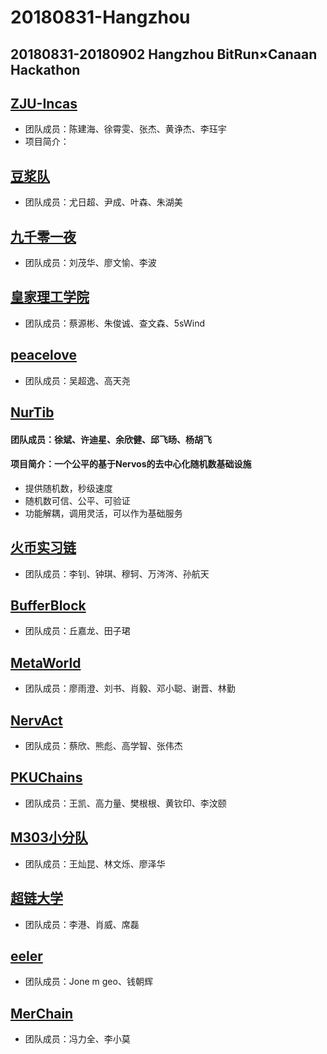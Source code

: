 # 20180831-Hangzhou
20180831-20180902 Hangzhou BitRun×Canaan Hackathon
----
## [ZJU-Incas](https://github.com/ZJU-INCAS/Bitrun-upload)
- 团队成员：陈建海、徐霄雯、张杰、黄诤杰、李珏宇
- 项目简介：
## [豆浆队](https://github.com/yinchengtsinghua/bitrunhackathon)
- 团队成员：尤日超、尹成、叶森、朱湖美

## [九千零一夜](https://github.com/openaichain/AI-bitrunhackson)
- 团队成员：刘茂华、廖文愉、李波

## [皇家理工学院](https://github.com/Frankie34/NKN_codingChallenge-Eduber/)
- 团队成员：蔡源彬、朱俊诚、查文森、5sWind

## [peacelove](https://github.com/wcy1231/Chain-Studio)
- 团队成员：吴超逸、高天尧

## [NurTib](https://github.com/PRIEWIENV/NurTib)
#### 团队成员：徐斌、许迪星、余欣健、邱飞旸、杨胡飞
#### 项目简介：一个公平的基于Nervos的去中心化随机数基础设施
- 提供随机数，秒级速度
- 随机数可信、公平、可验证
- 功能解耦，调用灵活，可以作为基础服务
    
## [火币实习链](https://github.com/livc/dont-touch)
- 团队成员：李钊、钟琪、穆轲、万涔涔、孙航天

## [BufferBlock](https://github.com/Dearkano/BitrunHackathon)
- 团队成员：丘嘉龙、田子珺

## [MetaWorld](https://github.com/JackyKen/BitRun-MetaWorld-DragonDapp)
- 团队成员：廖雨澄、刘书、肖毅、邓小聪、谢晋、林勤

## [NervAct](https://github.com/greatdinosaur/nervact)
- 团队成员：蔡欣、熊彪、高学智、张伟杰

## [PKUChains](https://github.com/kingvern/PKUChain)
- 团队成员：王凯、高力量、樊根根、黄钦印、李汶颐

## [M303小分队](https://github.com/Wangcankun/trace_block)
- 团队成员：王灿昆、林文烁、廖泽华

## [超链大学](https://github.com/shenzhoudance/chaoliandaxue)
- 团队成员：李港、肖威、席磊

## [eeler](https://github.com/Jonemgeo)
- 团队成员：Jone m geo、钱朝辉

## [MerChain](https://github.com/flyq/hackthon-bitrun)
- 团队成员：冯力全、李小莫

